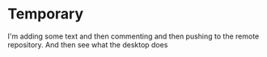 # Temporary
I'm adding some text and then commenting and then pushing to the remote repository.
And then see what the desktop does

